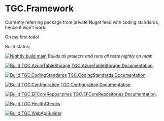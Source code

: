 # TGC.Framework

Currently referring package from private Nuget feed with coding standards, hence it won't work.

On my first todo!

Build status:

[![Nightly build main](https://github.com/aatrisgn/TGC.Framework/actions/workflows/NightlyBuild.yml/badge.svg)](https://github.com/aatrisgn/TGC.Framework/actions/workflows/NightlyBuild.yml)
*Builds all projects and runs all tests nightly on main*

[![Build TGC.AzureTableStorage](https://github.com/aatrisgn/TGC.Framework/actions/workflows/TGC.AzureTableStorage.yml/badge.svg)](https://github.com/aatrisgn/TGC.Framework/actions/workflows/TGC.AzureTableStorage.yml)
[TGC.AzureTableStorage Documentation](https://github.com/aatrisgn/TGC.Framework/blob/main/src/AzureTableStorage/TGC.AzureTableStorage/README.md).

[![Build TGC.CodingStandards](https://github.com/aatrisgn/TGC.Framework/actions/workflows/TGC.CSharpCodingStandards.yml/badge.svg)](https://github.com/aatrisgn/TGC.Framework/actions/workflows/TGC.CSharpCodingStandards.yml)
[TGC.CodingStandards Documentation](https://github.com/aatrisgn/TGC.Framework/blob/main/src/CSharpCodingStandards/TGC.CSharpCodingStandards/README.md).

[![Build TGC.Configuration](https://github.com/aatrisgn/TGC.Framework/actions/workflows/TGC.Configuration.yml/badge.svg)](https://github.com/aatrisgn/TGC.Framework/actions/workflows/TGC.Configuration.yml)
[TGC.Configuration Documentation](https://github.com/aatrisgn/TGC.Framework/blob/main/src/Configuration/TGC.Configuration/README.md).

[![Build TGC.EFCoreRepositories](https://github.com/aatrisgn/TGC.Framework/actions/workflows/TGC.EFCoreRepositories.yml/badge.svg)](https://github.com/aatrisgn/TGC.Framework/actions/workflows/TGC.EFCoreRepositories.yml)
[TGC.EFCoreRepositories Documentation](https://github.com/aatrisgn/TGC.Framework/blob/main/src/EFCoreRepositories/TGC.EFCoreRepositories/README.md).

[![Build TGC.HealthChecks](https://github.com/aatrisgn/TGC.Framework/actions/workflows/TGC.HealthChecks.yml/badge.svg)](https://github.com/aatrisgn/TGC.Framework/actions/workflows/TGC.HealthChecks.yml)

[![Build TGC.WebApiBuilder](https://github.com/aatrisgn/TGC.Framework/actions/workflows/TGC.WebApiBuilder.yml/badge.svg)](https://github.com/aatrisgn/TGC.Framework/actions/workflows/TGC.WebApiBuilder.yml)